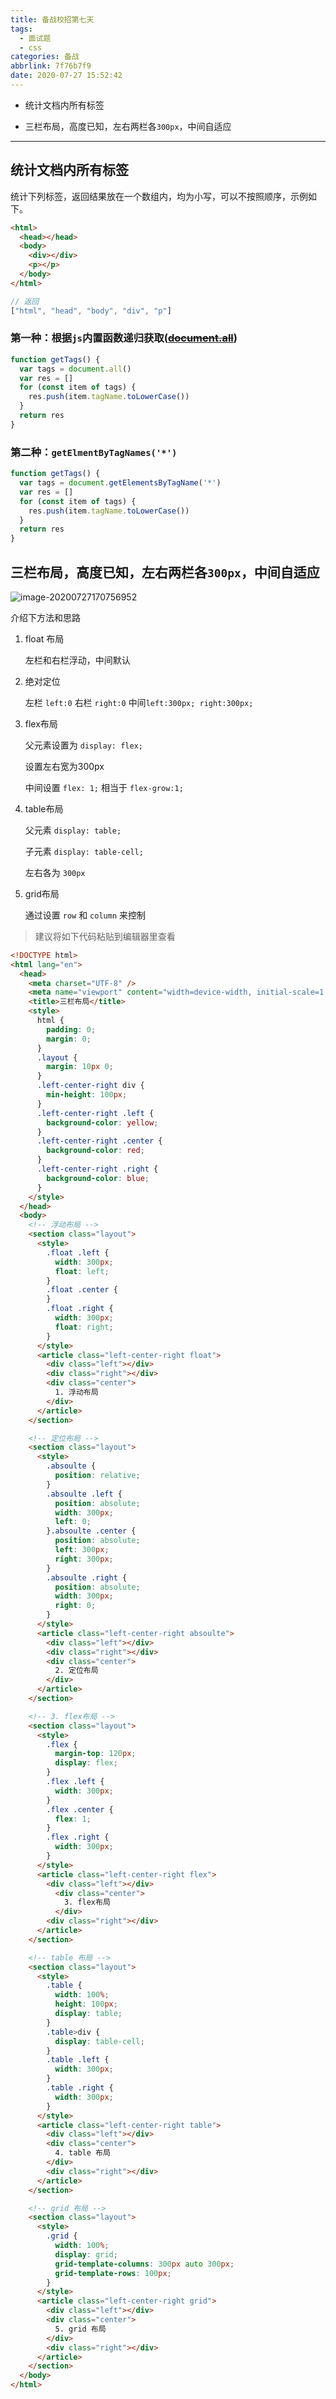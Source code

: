 ```yaml
---
title: 备战校招第七天
tags:
  - 面试题
  - css
categories: 备战
abbrlink: 7f76b7f9
date: 2020-07-27 15:52:42
---
```




- 统计文档内所有标签

- 三栏布局，高度已知，左右两栏各`300px`，中间自适应

---

<!-- more -->



## 统计文档内所有标签

统计下列标签，返回结果放在一个数组内，均为小写，可以不按照顺序，示例如下。

```html
<html>
  <head></head>
  <body>
    <div></div>
    <p></p>
  </body>
</html>
```

```js
// 返回
["html", "head", "body", "div", "p"]
```

### 第一种：根据`js`内置函数递归获取([~~document.all~~](https://developer.mozilla.org/zh-CN/docs/Web/API/Document/all))

```js
function getTags() {
  var tags = document.all()
  var res = []
  for (const item of tags) {
    res.push(item.tagName.toLowerCase())
  }
  return res
}
```

### 第二种：`getElmentByTagNames('*')`

```js
function getTags() {
  var tags = document.getElementsByTagName('*')
  var res = []
  for (const item of tags) {
    res.push(item.tagName.toLowerCase())
  }
  return res
}
```



## 三栏布局，高度已知，左右两栏各`300px`，中间自适应

![image-20200727170756952](https://raw.githubusercontent.com/popring/assets-repo/master/img/20200727170756.png)

介绍下方法和思路

1. float 布局

   左栏和右栏浮动，中间默认

2. 绝对定位

   左栏 `left:0` 右栏 `right:0` 中间`left:300px; right:300px;`

3. flex布局

   父元素设置为 `display: flex;`

   设置左右宽为300px

   中间设置 `flex: 1;` 相当于 `flex-grow:1;`

4. table布局

   父元素 `display: table;`

   子元素 `display: table-cell; `

   左右各为 `300px`

5. grid布局

   通过设置 `row` 和 `column` 来控制



> 建议将如下代码粘贴到编辑器里查看

```html
<!DOCTYPE html>
<html lang="en">
  <head>
    <meta charset="UTF-8" />
    <meta name="viewport" content="width=device-width, initial-scale=1.0" />
    <title>三栏布局</title>
    <style>
      html {
        padding: 0;
        margin: 0;
      }
      .layout {
        margin: 10px 0;
      }
      .left-center-right div {
        min-height: 100px;
      }
      .left-center-right .left {
        background-color: yellow;
      }
      .left-center-right .center {
        background-color: red;
      }
      .left-center-right .right {
        background-color: blue;
      }
    </style>
  </head>
  <body>
    <!-- 浮动布局 -->
    <section class="layout">
      <style>
        .float .left {
          width: 300px;
          float: left;
        }
        .float .center {
        }
        .float .right {
          width: 300px;
          float: right;
        }
      </style>
      <article class="left-center-right float">
        <div class="left"></div>
        <div class="right"></div>
        <div class="center">
          1. 浮动布局
        </div>
      </article>
    </section>

    <!-- 定位布局 -->
    <section class="layout">
      <style>
        .absoulte {
          position: relative;
        }
        .absoulte .left {
          position: absolute;
          width: 300px;
          left: 0;
        }.absoulte .center {
          position: absolute;
          left: 300px;
          right: 300px;
        }
        .absoulte .right {
          position: absolute;
          width: 300px;
          right: 0;
        }
      </style>
      <article class="left-center-right absoulte">
        <div class="left"></div>
        <div class="right"></div>
        <div class="center">
          2. 定位布局
        </div>
      </article>
    </section>

    <!-- 3. flex布局 -->
    <section class="layout">
      <style>
        .flex {
          margin-top: 120px;
          display: flex;
        }
        .flex .left {
          width: 300px;
        }
        .flex .center {
          flex: 1;
        }
        .flex .right {
          width: 300px;
        }
      </style>
      <article class="left-center-right flex">
        <div class="left"></div>
          <div class="center">
            3. flex布局
          </div>
        <div class="right"></div>
      </article>
    </section>

    <!-- table 布局 -->
    <section class="layout">
      <style>
        .table {
          width: 100%;
          height: 100px;
          display: table;
        }
        .table>div {
          display: table-cell;
        }
        .table .left {
          width: 300px;
        }
        .table .right {
          width: 300px;
        }
      </style>
      <article class="left-center-right table">
        <div class="left"></div>
        <div class="center">
          4. table 布局
        </div>
        <div class="right"></div>
      </article>
    </section>

    <!-- grid 布局 -->
    <section class="layout">
      <style>
        .grid {
          width: 100%;
          display: grid;
          grid-template-columns: 300px auto 300px;
          grid-template-rows: 100px;
        }
      </style>
      <article class="left-center-right grid">
        <div class="left"></div>
        <div class="center">
          5. grid 布局
        </div>
        <div class="right"></div>
      </article>
    </section>
  </body>
</html>

```



